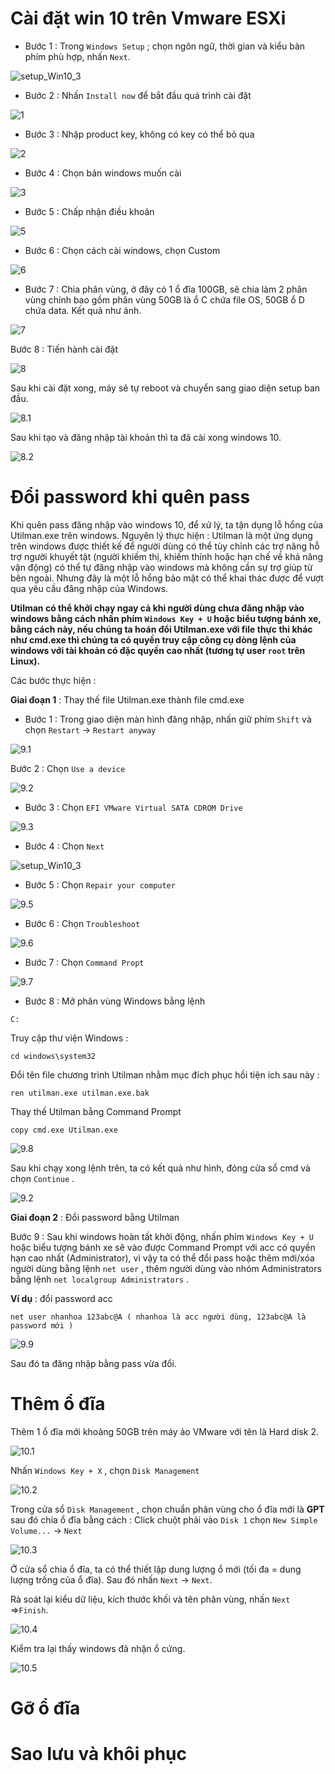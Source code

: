 # Cài đặt win 10 trên Vmware ESXi

* Bước 1 : Trong `Windows Setup` ; chọn ngôn ngữ, thời gian và kiểu bàn phím phù hợp, nhấn `Next`.

![setup_Win10_3](https://github.com/laitiennhanhoa/Thu-viec-tai-Nhan-Hoa/blob/74d05bc9c4ab19c5817c4d907443e798b7c97acc/images/setup_Win10_4.png)

* Bước 2 : Nhấn `Install now` để bắt đầu quá trình cài đặt

![1](https://github.com/laitiennhanhoa/Thu-viec-tai-Nhan-Hoa/blob/bfe2f5f06eaac5afb0b0d1c088d18a64f96abc80/images/Win_10/1.png)

* Bước 3 : Nhập product key, không có key có thể bỏ qua

![2](https://github.com/laitiennhanhoa/Thu-viec-tai-Nhan-Hoa/blob/bfe2f5f06eaac5afb0b0d1c088d18a64f96abc80/images/Win_10/2.png)

* Bước 4 : Chọn bản windows muốn cài

![3](https://github.com/laitiennhanhoa/Thu-viec-tai-Nhan-Hoa/blob/bfe2f5f06eaac5afb0b0d1c088d18a64f96abc80/images/Win_10/3.png)

* Bước 5 : Chấp nhận điều khoản

![5](https://github.com/laitiennhanhoa/Thu-viec-tai-Nhan-Hoa/blob/bfe2f5f06eaac5afb0b0d1c088d18a64f96abc80/images/Win_10/5.png)

* Bước 6 : Chọn cách cài windows, chọn Custom

![6](https://github.com/laitiennhanhoa/Thu-viec-tai-Nhan-Hoa/blob/bfe2f5f06eaac5afb0b0d1c088d18a64f96abc80/images/Win_10/6.png)

* Bước 7 : Chia phân vùng, ở đây có 1 ổ đĩa 100GB, sẽ chia làm 2 phân vùng chính bao gồm phân vùng 50GB là ổ C chứa file OS, 50GB ổ D chứa data.
Kết quả như ảnh.

![7](https://github.com/laitiennhanhoa/Thu-viec-tai-Nhan-Hoa/blob/bfe2f5f06eaac5afb0b0d1c088d18a64f96abc80/images/Win_10/7.png)

Bước 8 : Tiến hành cài đặt

![8](https://github.com/laitiennhanhoa/Thu-viec-tai-Nhan-Hoa/blob/bfe2f5f06eaac5afb0b0d1c088d18a64f96abc80/images/Win_10/8.png)



Sau khi cài đặt xong, máy sẽ tự reboot và chuyển sang giao diện setup ban đầu. 

![8.1](https://github.com/laitiennhanhoa/Thu-viec-tai-Nhan-Hoa/blob/bfe2f5f06eaac5afb0b0d1c088d18a64f96abc80/images/Win_10/8.1.png)

Sau khi tạo và đăng nhập tài khoản thì ta đã cài xong windows 10.

![8.2](https://github.com/laitiennhanhoa/Thu-viec-tai-Nhan-Hoa/blob/bfe2f5f06eaac5afb0b0d1c088d18a64f96abc80/images/Win_10/8.2.png)


# Đổi password khi quên pass

Khi quên pass đăng nhập vào windows 10, để xử lý, ta tận dụng lỗ hổng của Utilman.exe trên windows. 
Nguyên lý thực hiện : Utilman là một ứng dụng trên windows được thiết kế để người dùng có thể tùy chỉnh các trợ năng hỗ trợ người khuyết tật (người khiếm thị, khiếm thính hoặc hạn chế về khả năng vận động) có thể tự đăng nhập vào windows mà không cần sự trợ giúp từ bên ngoài. Nhưng đây là một lỗ hổng bảo mật có thể khai thác được để vượt qua yêu cầu đăng nhập của Windows.

__Utilman có thể khởi chạy ngay cả khi người dùng chưa đăng nhập vào windows bằng cách nhấn phím `Windows Key + U` hoặc biểu tượng bánh xe, bằng cách này, nếu chúng ta hoán đổi Utilman.exe với file thực thi khác như cmd.exe thì chúng ta có quyền truy cập công cụ dòng lệnh của windows với tài khoản có đặc quyền cao nhất (tương tự user `root` trên Linux).__

Các bước thực hiện :

__Giai đoạn 1__ : Thay thế file Utilman.exe thành file cmd.exe

* Bước 1 :  Trong giao diện màn hình đăng nhập, nhấn giữ phím `Shift` và chọn `Restart` -> `Restart anyway`

![9.1](https://github.com/laitiennhanhoa/Thu-viec-tai-Nhan-Hoa/blob/9cc279141ad5efda26771bc999d24b691e3411ee/images/Win_10/9.1.png)

Bước 2 : Chọn `Use a device`

![9.2](https://github.com/laitiennhanhoa/Thu-viec-tai-Nhan-Hoa/blob/9cc279141ad5efda26771bc999d24b691e3411ee/images/Win_10/9.2.png)

* Bước 3 : Chọn `EFI VMware Virtual SATA CDROM Drive`

![9.3](https://github.com/laitiennhanhoa/Thu-viec-tai-Nhan-Hoa/blob/9cc279141ad5efda26771bc999d24b691e3411ee/images/Win_10/9.3.png)

* Bước 4 : Chọn `Next`

![setup_Win10_3](https://github.com/laitiennhanhoa/Thu-viec-tai-Nhan-Hoa/blob/74d05bc9c4ab19c5817c4d907443e798b7c97acc/images/setup_Win10_4.png)

* Bước 5 : Chọn `Repair your computer`

![9.5](https://github.com/laitiennhanhoa/Thu-viec-tai-Nhan-Hoa/blob/9cc279141ad5efda26771bc999d24b691e3411ee/images/Win_10/9.5.png)

* Bước 6 : Chọn `Troubleshoot`

![9.6](https://github.com/laitiennhanhoa/Thu-viec-tai-Nhan-Hoa/blob/9cc279141ad5efda26771bc999d24b691e3411ee/images/Win_10/9.6.png)

* Bước 7 : Chọn `Command Propt`

![9.7](https://github.com/laitiennhanhoa/Thu-viec-tai-Nhan-Hoa/blob/9cc279141ad5efda26771bc999d24b691e3411ee/images/Win_10/9.7.png)

* Bước 8 : Mở phân vùng Windows bằng lệnh 
```
C:
```
Truy cập thư viện Windows :

```
cd windows\system32
```

Đổi tên file  chương trình Utilman nhằm mục đích phục hồi tiện ích sau này :

```
ren utilman.exe utilman.exe.bak
```

Thay thế Utilman bằng Command Prompt

```
copy cmd.exe Utilman.exe
```

![9.8](https://github.com/laitiennhanhoa/Thu-viec-tai-Nhan-Hoa/blob/9cc279141ad5efda26771bc999d24b691e3411ee/images/Win_10/9.8.png)

Sau khi chạy xong lệnh trên, ta có kết quả như hình, đóng cửa sổ cmd và chọn `Continue` .

![9.2](https://github.com/laitiennhanhoa/Thu-viec-tai-Nhan-Hoa/blob/9cc279141ad5efda26771bc999d24b691e3411ee/images/Win_10/9.2.png)

__Giai đoạn 2__ : Đổi password bằng Utilman 

Bước 9 : Sau khi windows hoàn tất khởi động, nhấn phím `Windows Key + U` hoặc biểu tượng bánh xe sẽ vào được Command Prompt với acc có quyền hạn cao nhất (Administrator), vì vậy ta có thể đổi pass hoặc thêm mới/xóa người dùng bằng lệnh `net user` , thêm người dùng vào nhóm Administrators bằng lệnh `net localgroup Administrators` . 

__Ví dụ__ : đổi password acc

```
net user nhanhoa 123abc@A ( nhanhoa là acc người dùng, 123abc@A là password mới )
```

![9.9](https://github.com/laitiennhanhoa/Thu-viec-tai-Nhan-Hoa/blob/9cc279141ad5efda26771bc999d24b691e3411ee/images/Win_10/9.9.png)

Sau đó ta đăng nhập bằng pass vừa đổi.


# Thêm ổ đĩa

Thêm 1 ổ đĩa mới khoảng 50GB trên máy ảo VMware với tên là Hard disk 2.

![10.1](https://github.com/laitiennhanhoa/Thu-viec-tai-Nhan-Hoa/blob/9cc279141ad5efda26771bc999d24b691e3411ee/images/Win_10/10.1.png)

Nhấn `Windows Key + X` , chọn `Disk Management`

![10.2](https://github.com/laitiennhanhoa/Thu-viec-tai-Nhan-Hoa/blob/main/images/Win_10/10.2.png)

Trong cửa sổ `Disk Management` , chọn chuẩn phân vùng cho ổ đĩa mới là __GPT__ sau đó chia ổ đĩa bằng cách : Click chuột phải vào `Disk 1` chọn `New Simple Volume...` -> `Next` 

![10.3](https://github.com/laitiennhanhoa/Thu-viec-tai-Nhan-Hoa/blob/main/images/Win_10/10.3.png)

Ở cửa sổ chia ổ đĩa, ta có thể thiết lập dung lượng ổ mới (tối đa = dung lượng trống của ổ đĩa). Sau đó nhấn `Next` -> `Next`.

Rà soát lại kiểu dữ liệu, kích thước khối và tên phân vùng, nhấn `Next` =>`Finish`.

![10.4](https://github.com/laitiennhanhoa/Thu-viec-tai-Nhan-Hoa/blob/main/images/Win_10/10.4.png)

Kiểm tra lại thấy windows đã nhận ổ cứng.

![10.5](https://github.com/laitiennhanhoa/Thu-viec-tai-Nhan-Hoa/blob/main/images/Win_10/10.5.png)
# Gỡ ổ đĩa

# Sao lưu và khôi phục
